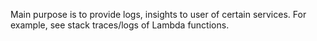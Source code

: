 Main purpose is to provide logs, insights to user of certain services.
For example, see stack traces/logs of Lambda functions.